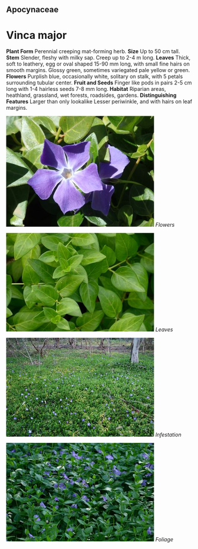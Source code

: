 ## Apocynaceae
# Vinca major
 **Plant Form** Perennial creeping mat-forming herb. **Size** Up to 50 cm tall. **Stem** Slender, fleshy with milky sap. Creep up to 2-4 m long. **Leaves** Thick, soft to leathery, egg or oval shaped 15-90 mm long, with small fine hairs on smooth margins. Glossy green, sometimes variegated pale yellow or green. **Flowers** Purplish blue, occasionally white, solitary on stalk, with 5 petals surrounding tubular center. **Fruit and Seeds** Finger like pods in pairs 2-5 cm long with 1-4 hairless seeds 7-8 mm long. **Habitat** Riparian areas, heathland, grassland, wet forests, roadsides, gardens. **Distinguishing Features** Larger than only lookalike Lesser periwinkle, and with hairs on leaf margins.


![Flowers](4114_P8247870.jpg)
 *Flowers* 

![Leaves](8742_P6880902.jpg)
 *Leaves* 

![Infestation](13880_DSC_0131.jpg)
 *Infestation* 

![Foliage](5378_P6860174.jpg)
 *Foliage* 

